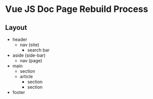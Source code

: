 # Vue JS Doc Page Rebuild Process

## Layout
- header
  - nav (site)
    - search bar 
- aside (side-bar)
  - nav (page)
- main
  - section
  - article
    - section
    - section
- footer

